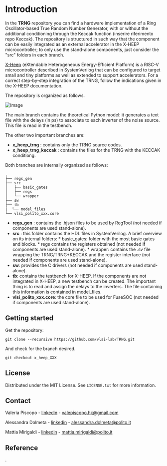 # Introduction

In the **TRNG** repository you can find a hardware implementation of a Ring Oscillator-based True Random Number Generator, with or without the additional conditioning through the Keccak function (inserire riferimento repo Keccak). The repository is structured in such way that the component can be easily integrated as an external accelerator in the X-HEEP microcontroller; to only use the stand-alone components, just consider the "src" folders in each branch.

[X-Heep](https://github.com/esl-epfl/x-heep.git) (eXtendable Heterogeneous Energy-Efficient Platform) is a RISC-V microcontroller described in SystemVerilog that can be configured to target small and tiny platforms as well as extended to support accelerators. For a correct step-by-step integration of the TRNG, follow the indications given in the X-HEEP documentation.

The repository is organized as follows. 

![Image](https://github.com/vlsi-lab/TRNG/blob/main/repo.png)

The main branch contains the theoretical Python model: it generates a text file with the delays (in ps) to associate to each inverter of the noise source. This file is read in the testbench.

The other two important branches are:
* **x_heep_trng** : contains only the TRNG source codes.
* **x_heep_trng_keccak** : contains the files for the TRNG with the KECCAK conditiong.

Both branches are internally organized as follows:

    .
    ├── regs_gen
    ├── src
    │   ├── basic_gates
    │   ├── regs
    │   └── wrapper
    ├── sw
    ├── tb
    |  └── model_files
    └── vlsi_polito_xxx.core

* **regs_gen** : contains the .hjson files to be used by RegTool (not needed if components are used stand-alone).
* **src** : this folder contains the HDL files in SystemVerilog. A brief overview on its internal folders:
        * basic_gates: folder with the most basic gates and blocks.
        * regs contains the registers obtained (not needed if components are used stand-alone).
        * wrapper: contains the .sv file wrapping the TRNG/TRNG+KECCAK and the register interface (not needed if components are used stand-alone).
* **sw**: provides the C drivers (not needed if components are used stand-alone).
* **tb**: contains the testbench for X-HEEP. If the components are not integrated in X-HEEP, a new testbench can be created. The important thing is to read and assign           the delays to the inverters. The file containing this information is contained in model_files.
* **vlsi_polito_xxx.core**: the core file to be used for FuseSOC (not needed if components are used stand-alone).

## Getting started
Get the repository:
```
git clone --recursive https://github.com/vlsi-lab/TRNG.git
```
And check for the branch desired.
```
git checkout x_heep_XXX
```

<!-- LICENSE -->
## License
Distributed under the MIT License.
See `LICENSE.txt` for more information.



<!-- CONTACT -->
## Contact
Valeria Piscopo - [linkedin](https://www.linkedin.com/in/valeria-piscopo-4aa88b256) - valepiscopo.hk@gmail.com

Alessandra Dolmeta - [linkedin](https://www.linkedin.com/in/alessandra-dolmeta-4884301a3/) - alessandra.dolmeta@polito.it

Mattia Mirigaldi -  [linkedin](https://www.linkedin.com/in/mattia-mirigaldi-8109b9201/) - mattia.mirigaldi@polito.it

## Reference
.



